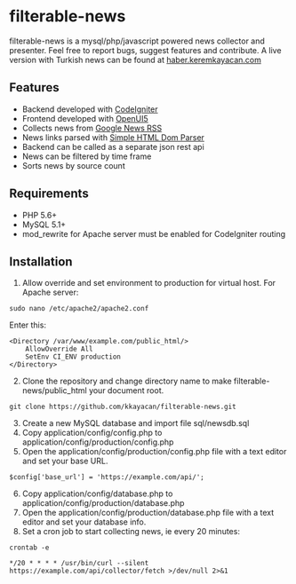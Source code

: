 # filterable-news
filterable-news is a mysql/php/javascript powered news collector and presenter. Feel free to report bugs, suggest features and contribute. A live version with Turkish news can be found at [haber.keremkayacan.com](https://haber.keremkayacan.com)

## Features
- Backend developed with [CodeIgniter](https://codeigniter.com/)
- Frontend developed with [OpenUI5](https://openui5.org/)
- Collects news from [Google News RSS](https://news.google.com/rss)
- News links parsed with [Simple HTML Dom Parser](https://simplehtmldom.sourceforge.io/)
- Backend can be called as a separate json rest api
- News can be filtered by time frame
- Sorts news by source count

## Requirements
- PHP 5.6+
- MySQL 5.1+
- mod_rewrite for Apache server must be enabled for CodeIgniter routing

## Installation
1. Allow override and set environment to production for virtual host. For Apache server:
```
sudo nano /etc/apache2/apache2.conf
```
Enter this:
```
<Directory /var/www/example.com/public_html/>
    AllowOverride All
	SetEnv CI_ENV production
</Directory>
```
2. Clone the repository and change directory name to make filterable-news/public_html your document root.
```
git clone https://github.com/kkayacan/filterable-news.git
```
3. Create a new MySQL database and import file sql/newsdb.sql
4. Copy application/config/config.php to application/config/production/config.php
5. Open the application/config/production/config.php file with a text editor and set your base URL.
```
$config['base_url'] = 'https://example.com/api/';
```
6. Copy application/config/database.php to application/config/production/database.php
7. Open the application/config/production/database.php file with a text editor and set your database info.
8. Set a cron job to start collecting news, ie every 20 minutes:
```
crontab -e
```
```
*/20 * * * * /usr/bin/curl --silent https://example.com/api/collector/fetch >/dev/null 2>&1
```